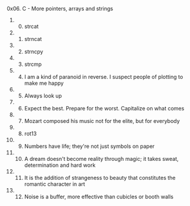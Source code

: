 0x06. C - More pointers, arrays and strings
1. 0. strcat
2. 1. strncat
3. 2. strncpy
4. 3. strcmp
5. 4. I am a kind of paranoid in reverse. I suspect people of plotting to make me happy
6. 5. Always look up
7. 6. Expect the best. Prepare for the worst. Capitalize on what comes
8. 7. Mozart composed his music not for the elite, but for everybody
9. 8. rot13
10. 9. Numbers have life; they're not just symbols on paper
11. 10. A dream doesn't become reality through magic; it takes sweat, determination and hard work
12. 11. It is the addition of strangeness to beauty that constitutes the romantic character in art
13. 12. Noise is a buffer, more effective than cubicles or booth walls

